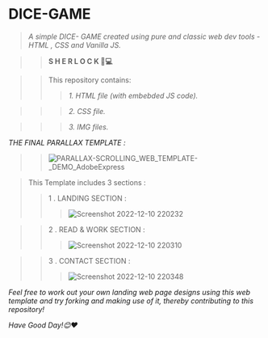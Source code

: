 # **DICE-GAME**

>_A simple DICE- GAME created using pure and classic web dev tools - HTML , CSS  and Vanilla JS._

>> **S H E R L O C K 👾💻**


>>This repository contains:
>>>_1. HTML file (with embebded JS code)._

>>>_2. CSS file._

>>>_3. IMG files._

_THE FINAL PARALLAX TEMPLATE :_ 
>>![PARALLAX-SCROLLING_WEB_TEMPLATE-_DEMO_AdobeExpress](https://user-images.githubusercontent.com/97678993/206866436-f10f708b-52be-4e44-ab8a-c5581b8b098d.gif)


>This Template includes 3 sections : 
>>1 . LANDING SECTION :
>>>![Screenshot 2022-12-10 220232](https://user-images.githubusercontent.com/97678993/206865309-a379a0e6-b4ca-4644-bf52-bdfa6853697d.png)

>>2 . READ & WORK SECTION :
>>>![Screenshot 2022-12-10 220310](https://user-images.githubusercontent.com/97678993/206865334-df21e247-e071-400c-a3ee-47645a22f58b.png)

>>3 . CONTACT SECTION : 
>>>![Screenshot 2022-12-10 220348](https://user-images.githubusercontent.com/97678993/206865386-8958239b-e37d-4092-8c23-4bdb53303c67.png)

 _Feel free to work out your own landing web page designs using this web template and try forking and  making use of it, thereby contributing to this repository!_
 
 _*Have Good Day!😊❤️*_
